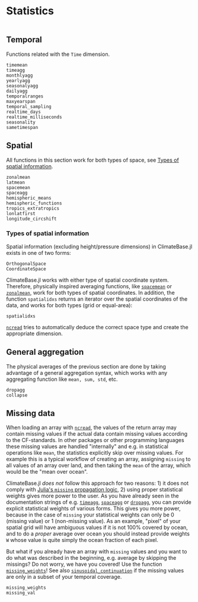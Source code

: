 # Statistics

```@index
```

## Temporal
Functions related with the `Time` dimension.
```@docs
timemean
timeagg
monthlyagg
yearlyagg
seasonalyagg
dailyagg
temporalranges
maxyearspan
temporal_sampling
realtime_days
realtime_milliseconds
seasonality
sametimespan
```

## Spatial

All functions in this section work for both types of space, see [Types of spatial information](@ref).
```@docs
zonalmean
latmean
spacemean
spaceagg
hemispheric_means
hemispheric_functions
tropics_extratropics
lonlatfirst
longitude_circshift
```

### Types of spatial information
Spatial information (excluding height/pressure dimensions) in ClimateBase.jl exists in one of two forms:
```@docs
OrthogonalSpace
CoordinateSpace
```

ClimateBase.jl works with either type of spatial coordinate system.
Therefore, physically inspired averaging functions, like [`spacemean`](@ref) or [`zonalmean`](@ref), work for both types of spatial coordinates.
In addition, the function `spatialidxs` returns an iterator over the spatial coordinates of the data, and works for both types (grid or equal-area):
```@docs
spatialidxs
```

[`ncread`](@ref) tries to automatically deduce the correct space type and create the appropriate dimension.


## General aggregation
The physical averages of the previous section are done by taking advantage of a general aggregation syntax, which works with any aggregating function like `mean, sum, std`, etc.
```@docs
dropagg
collapse
```

## Missing data
When loading an array with [`ncread`](@ref), the values of the return array may contain missing values if the actual data contain missing values according to the CF-standards.
In other packages or other programming languages these missing values are handled "internally" and e.g. in statistical operations like `mean`, the statistics explicitly skip over missing values.
For example this is a typical workflow of creating an array, assigning `missing` to all values of an array over land, and then taking the `mean` of the array, which would be the "mean over ocean".

ClimateBase.jl _does not_ follow this approach for two reasons: 1) it does not comply with [Julia's `missing` propagation logic](https://docs.julialang.org/en/v1/manual/missing/), 2) using proper statistical weights gives more power to the user. As you have already seen in the documentation strings of e.g. [`timeagg`](@ref), [`spaceagg`](@ref) or [`dropagg`](@ref), you can provide explicit statistical weights of various forms.
This gives you more power, because in the case of `missing` your statistical weights can only be 0 (missing value) or 1 (non-missing value). As an example, "pixel" of your spatial grid will have ambiguous values if it is not 100% covered by ocean, and to do a _proper_ average over ocean you should instead provide weights `W` whose value is quite simply the ocean fraction of each pixel.

But what if you already have an array with `missing` values and you want to do what was described in the beginning, e.g. average by skipping the missings? Do not worry, we have you covered! Use the function [`missing_weights`](@ref)! See also [`sinusoidal_continuation`](@ref) if the missing values are only in a subset of your temporal coverage.

```@docs
missing_weights
missing_val
```
